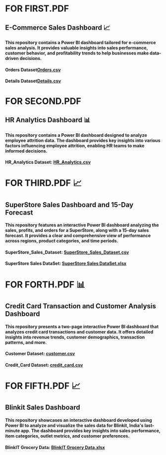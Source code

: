 # FOR FIRST.PDF
## E-Commerce Sales Dashboard 📈
#### This repository contains a Power BI dashboard tailored for e-commerce sales analysis. It provides valuable insights into sales performance, customer behavior, and profitability trends to help businesses make data-driven decisions.
#### Orders Dataset[Orders.csv](https://github.com/user-attachments/files/18478787/Orders.csv)
#### Details Dataset[Details.csv](https://github.com/user-attachments/files/18478786/Details.csv)


# FOR SECOND.PDF
## HR Analytics Dashboard 📊
#### This repository contains a Power BI dashboard designed to analyze employee attrition data. The dashboard provides key insights into various factors influencing employee attrition, enabling HR teams to make informed decisions.
#### HR_Analytics Dataset: [HR_Analytics.csv](https://github.com/user-attachments/files/18478740/HR_Analytics.csv)


# FOR THIRD.PDF 📈
## SuperStore Sales Dashboard and 15-Day Forecast
#### This repository features an interactive Power BI dashboard analyzing the sales, profits, and orders for a SuperStore, along with a 15-day sales forecast. It provides a clear and comprehensive view of performance across regions, product categories, and time periods.
#### SuperStore_Sales_Dataset: [SuperStore_Sales_Dataset.csv](https://github.com/user-attachments/files/18478673/SuperStore_Sales_Dataset.csv)
#### SuperStore Sales DataSet: [SuperStore Sales DataSet.xlsx](https://github.com/user-attachments/files/18478669/SuperStore.Sales.DataSet.xlsx)



# FOR FORTH.PDF 📊
## Credit Card Transaction and Customer Analysis Dashboard
#### This repository presents a two-page interactive Power BI dashboard that analyzes credit card transactions and customer data. It offers detailed insights into revenue trends, customer demographics, transaction patterns, and more.

#### Customer Dataset: [customer.csv](https://github.com/user-attachments/files/18478402/customer.csv)
#### Credit_Card Dataset: [credit_card.csv](https://github.com/user-attachments/files/18478399/credit_card.csv)

# FOR FIFTH.PDF 📈 

## Blinkit Sales Dashboard 
#### This repository showcases an interactive dashboard developed using Power BI to analyze and visualize the sales data for Blinkit, India's last-minute app. The dashboard provides key insights into sales performance, item categories, outlet metrics, and customer preferences.
#### BlinkIT Grocery Data: [BlinkIT Grocery Data.xlsx](https://github.com/user-attachments/files/18478621/BlinkIT.Grocery.Data.xlsx)
